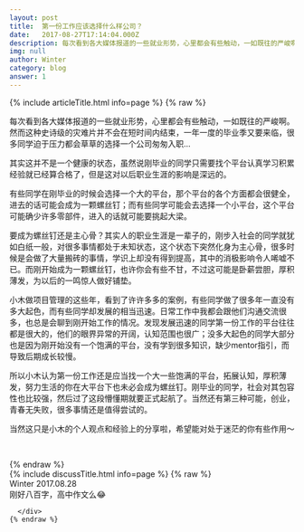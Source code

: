 ```yaml
---
layout: post
title:  第一份工作应该选择什么样公司？
date:   2017-08-27T17:14:04.000Z
description: 每次看到各大媒体报道的一些就业形势，心里都会有些触动，一如既往的严峻啊。然而这种史诗级的灾难片并不会在短时间内结束，一年一度的毕业季又要来临，很多同学迫于压力都会草草的选择一个公司匆匆入职…其实这并不是一个健康的状态…
img: null
author: Winter
category: blog
answer: 1
---
```

<div class="article-root">
  <div class="article">
    {% include articleTitle.html info=page %}
    {% raw %}
    <div class="article-content"><p>每次看到各大媒体报道的一些就业形势，心里都会有些触动，一如既往的严峻啊。然而这种史诗级的灾难片并不会在短时间内结束，一年一度的毕业季又要来临，很多同学迫于压力都会草草的选择一个公司匆匆入职&hellip;</p>

<p>其实这并不是一个健康的状态，虽然说刚毕业的同学只需要找个平台认真学习积累经验就已经算合格了，但是这对以后职业生涯的影响是深远的。</p>

<p>有些同学在刚毕业的时候会选择一个大的平台，那个平台的各个方面都会很健全，进去的话可能会成为一颗螺丝钉；而有些同学可能会去选择一个小平台，这个平台可能确少许多零部件，进入的话就可能要挑起大梁。</p>

<p>要成为螺丝钉还是主心骨？其实人的职业生涯是一辈子的，刚步入社会的同学就犹如白纸一般，对很多事情都处于未知状态，这个状态下突然化身为主心骨，很多时候是会做了大量搬砖的事情，学识上却没有得到提高，其中的消极影响令人唏嘘不已。而刚开始成为一颗螺丝钉，也许你会有些不甘，不过这可能是卧薪尝胆，厚积薄发，为以后的一鸣惊人做好铺垫。</p>

<p>小木做项目管理的这些年，看到了许许多多的案例，有些同学做了很多年一直没有多大起色，而有些同学却发展的相当迅速。日常工作中我都会跟他们沟通交流很多，也总是会聊到刚开始工作的情况。发现发展迅速的同学第一份工作的平台往往都是很大的，他们的眼界异常的开阔，认知范围也很广；没多大起色的同学大部分也是因为刚开始没有一个饱满的平台，没有学到很多知识，缺少mentor指引，而导致后期成长较慢。</p>

<p>所以小木认为第一份工作还是应当找一个大一些饱满的平台，拓展认知，厚积薄发，努力生活的你在大平台下也未必会成为螺丝钉。刚毕业的同学，社会对其包容性也比较强，然后过了这段懵懂期就要正式起航了。当然还有第三种可能，创业，青春无失败，很多事情还是值得尝试的。</p>

<p>当然这只是小木的个人观点和经验上的分享啦，希望能对处于迷茫的你有些作用～</p>

<p>&nbsp;</p>
</div>
    {% endraw %}
  </div>

  <div class="discuss-wrapper">
    {% include discussTitle.html info=page %}
    {% raw %}
    <div class="discuss-item">
        <div class="discuss-parent">
          <div class="discuss-meta">
            <span class="discuss-user">Winter</span>
            <span class="discuss-time">2017.08.28</span>
          </div>
          <div class="discuss-comment">刚好八百字，高中作文么😂</div>
        </div>
        
      </div>
    {% endraw %}
  </div>
<div>
